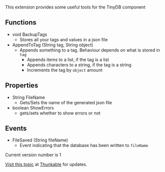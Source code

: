 This extension provides some useful tools for the TinyDB component

## Functions
* void BackupTags
  * Stores all your tags and values in a json file
* AppendToTag (String tag, String object)
  * Appends something to a tag. Behaviour depends on what is stored in `tag`
    * Appends items to a list, if the tag is a list
    * Appends characters to a string, if the tag is a string
    * Increments the tag by `object` amount

## Properties
* String FileName
  * Gets/Sets the name of the generated json file
* boolean ShowErrors
  * gets/sets whether to show errors or not

## Events
* FileSaved (String fileName)
  * Event indicating that the database has been written to `fileName`

Current version number is 1

[Visit this topic](https://community.thunkable.com/t/free-tinydbtools-extension/24781) at [Thunkable](http:/thunkable.com) for updates.
